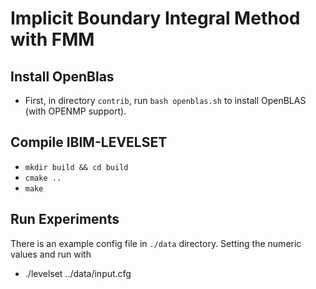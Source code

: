 # Implicit Boundary Integral Method with FMM

## Install OpenBlas
- First, in directory ``contrib``, run ``bash openblas.sh`` to install OpenBLAS (with OPENMP support).
## Compile IBIM-LEVELSET
- ``mkdir build && cd build``
- ``cmake ..`` 
- ``make``

## Run Experiments
There is an example config file in ``./data`` directory. Setting the numeric values and run with
- ./levelset ../data/input.cfg

